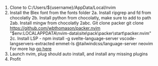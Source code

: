 1. Clone to C:/Users/${username}/AppData/Local/nvim
2. Install the Blex font from the fonts folder
2a. Install ripgrep and fd from chocolatly
2b. Install python from chocolatly, make sure to add to path
2ab. Install mingw from chocolatly
2abc. Git clone packer git clone https://github.com/wbthomason/packer.nvim "$env:LOCALAPPDATA\nvim-data\site\pack\packer\start\packer.nvim"
2c. Install LSP - npm install -g svelte-language-server vscode-langservers-extracted emmet-ls @tailwindcss/language-server neovim
For more lsp [go here](https://github.com/neovim/nvim-lspconfig/blob/master/doc/server_configurations.md#pyright)
3. Launch nvim, plug should auto install, and install any missing plugins
4. Profit
